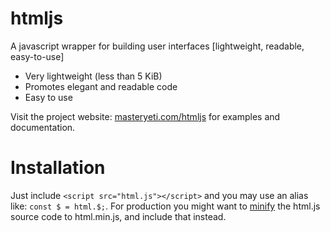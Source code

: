 # htmljs
A javascript wrapper for building user interfaces [lightweight, readable, easy-to-use]

 - Very lightweight (less than 5 KiB)
 - Promotes elegant and readable code
 - Easy to use

Visit the project website: [masteryeti.com/htmljs](https://masteryeti.com/htmljs/) for examples and documentation.

# Installation
Just include `<script src="html.js"></script>` and you may use an alias like: `const $ = html.$;`.
For production you might want to [minify](https://www.google.com/search?q=minify+js+code+online) the html.js source code to html.min.js, and include that instead.
